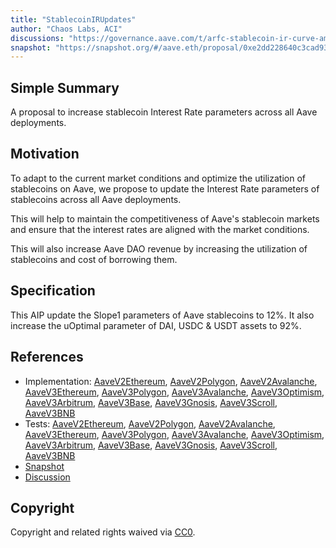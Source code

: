 ```yaml
---
title: "StablecoinIRUpdates"
author: "Chaos Labs, ACI"
discussions: "https://governance.aave.com/t/arfc-stablecoin-ir-curve-amendment-on-aave-v2-and-v3/16864"
snapshot: "https://snapshot.org/#/aave.eth/proposal/0xe2dd228640c3cad93f5418c40c4b5743b3c6c85aa0aae9eee53cbdbca2ed5c2d"
---
```


## Simple Summary

A proposal to increase stablecoin Interest Rate parameters across all Aave deployments.

## Motivation

To adapt to the current market conditions and optimize the utilization of stablecoins on Aave, we propose to update the Interest Rate parameters of stablecoins across all Aave deployments.

This will help to maintain the competitiveness of Aave's stablecoin markets and ensure that the interest rates are aligned with the market conditions.

This will also increase Aave DAO revenue by increasing the utilization of stablecoins and cost of borrowing them.

## Specification

This AIP update the Slope1 parameters of Aave stablecoins to 12%. It also increase the uOptimal parameter of DAI, USDC & USDT assets to 92%.

## References

- Implementation: [AaveV2Ethereum](https://github.com/bgd-labs/aave-proposals-v3/blob/main/src/20240404_Multi_StablecoinIRUpdates/AaveV2Ethereum_StablecoinIRUpdates_20240404.sol), [AaveV2Polygon](https://github.com/bgd-labs/aave-proposals-v3/blob/main/src/20240404_Multi_StablecoinIRUpdates/AaveV2Polygon_StablecoinIRUpdates_20240404.sol), [AaveV2Avalanche](https://github.com/bgd-labs/aave-proposals-v3/blob/main/src/20240404_Multi_StablecoinIRUpdates/AaveV2Avalanche_StablecoinIRUpdates_20240404.sol), [AaveV3Ethereum](https://github.com/bgd-labs/aave-proposals-v3/blob/main/src/20240404_Multi_StablecoinIRUpdates/AaveV3Ethereum_StablecoinIRUpdates_20240404.sol), [AaveV3Polygon](https://github.com/bgd-labs/aave-proposals-v3/blob/main/src/20240404_Multi_StablecoinIRUpdates/AaveV3Polygon_StablecoinIRUpdates_20240404.sol), [AaveV3Avalanche](https://github.com/bgd-labs/aave-proposals-v3/blob/main/src/20240404_Multi_StablecoinIRUpdates/AaveV3Avalanche_StablecoinIRUpdates_20240404.sol), [AaveV3Optimism](https://github.com/bgd-labs/aave-proposals-v3/blob/main/src/20240404_Multi_StablecoinIRUpdates/AaveV3Optimism_StablecoinIRUpdates_20240404.sol), [AaveV3Arbitrum](https://github.com/bgd-labs/aave-proposals-v3/blob/main/src/20240404_Multi_StablecoinIRUpdates/AaveV3Arbitrum_StablecoinIRUpdates_20240404.sol), [AaveV3Base](https://github.com/bgd-labs/aave-proposals-v3/blob/main/src/20240404_Multi_StablecoinIRUpdates/AaveV3Base_StablecoinIRUpdates_20240404.sol), [AaveV3Gnosis](https://github.com/bgd-labs/aave-proposals-v3/blob/main/src/20240404_Multi_StablecoinIRUpdates/AaveV3Gnosis_StablecoinIRUpdates_20240404.sol), [AaveV3Scroll](https://github.com/bgd-labs/aave-proposals-v3/blob/main/src/20240404_Multi_StablecoinIRUpdates/AaveV3Scroll_StablecoinIRUpdates_20240404.sol), [AaveV3BNB](https://github.com/bgd-labs/aave-proposals-v3/blob/main/src/20240404_Multi_StablecoinIRUpdates/AaveV3BNB_StablecoinIRUpdates_20240404.sol)
- Tests: [AaveV2Ethereum](https://github.com/bgd-labs/aave-proposals-v3/blob/main/src/20240404_Multi_StablecoinIRUpdates/AaveV2Ethereum_StablecoinIRUpdates_20240404.t.sol), [AaveV2Polygon](https://github.com/bgd-labs/aave-proposals-v3/blob/main/src/20240404_Multi_StablecoinIRUpdates/AaveV2Polygon_StablecoinIRUpdates_20240404.t.sol), [AaveV2Avalanche](https://github.com/bgd-labs/aave-proposals-v3/blob/main/src/20240404_Multi_StablecoinIRUpdates/AaveV2Avalanche_StablecoinIRUpdates_20240404.t.sol), [AaveV3Ethereum](https://github.com/bgd-labs/aave-proposals-v3/blob/main/src/20240404_Multi_StablecoinIRUpdates/AaveV3Ethereum_StablecoinIRUpdates_20240404.t.sol), [AaveV3Polygon](https://github.com/bgd-labs/aave-proposals-v3/blob/main/src/20240404_Multi_StablecoinIRUpdates/AaveV3Polygon_StablecoinIRUpdates_20240404.t.sol), [AaveV3Avalanche](https://github.com/bgd-labs/aave-proposals-v3/blob/main/src/20240404_Multi_StablecoinIRUpdates/AaveV3Avalanche_StablecoinIRUpdates_20240404.t.sol), [AaveV3Optimism](https://github.com/bgd-labs/aave-proposals-v3/blob/main/src/20240404_Multi_StablecoinIRUpdates/AaveV3Optimism_StablecoinIRUpdates_20240404.t.sol), [AaveV3Arbitrum](https://github.com/bgd-labs/aave-proposals-v3/blob/main/src/20240404_Multi_StablecoinIRUpdates/AaveV3Arbitrum_StablecoinIRUpdates_20240404.t.sol), [AaveV3Base](https://github.com/bgd-labs/aave-proposals-v3/blob/main/src/20240404_Multi_StablecoinIRUpdates/AaveV3Base_StablecoinIRUpdates_20240404.t.sol), [AaveV3Gnosis](https://github.com/bgd-labs/aave-proposals-v3/blob/main/src/20240404_Multi_StablecoinIRUpdates/AaveV3Gnosis_StablecoinIRUpdates_20240404.t.sol), [AaveV3Scroll](https://github.com/bgd-labs/aave-proposals-v3/blob/main/src/20240404_Multi_StablecoinIRUpdates/AaveV3Scroll_StablecoinIRUpdates_20240404.t.sol), [AaveV3BNB](https://github.com/bgd-labs/aave-proposals-v3/blob/main/src/20240404_Multi_StablecoinIRUpdates/AaveV3BNB_StablecoinIRUpdates_20240404.t.sol)
- [Snapshot](https://snapshot.org/#/aave.eth/proposal/0xe2dd228640c3cad93f5418c40c4b5743b3c6c85aa0aae9eee53cbdbca2ed5c2d)
- [Discussion](https://governance.aave.com/t/arfc-stablecoin-ir-curve-amendment-on-aave-v2-and-v3/16864)

## Copyright

Copyright and related rights waived via [CC0](https://creativecommons.org/publicdomain/zero/1.0/).

